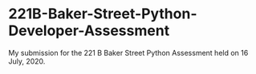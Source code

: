 # 221B-Baker-Street-Python-Developer-Assessment
My submission for the 221 B Baker Street Python Assessment held on 16 July, 2020.
